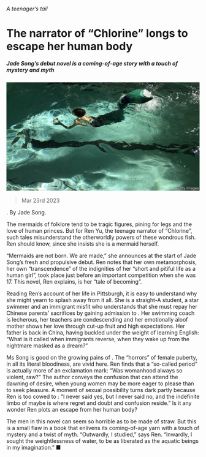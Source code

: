###### A teenager’s tail

# The narrator of “Chlorine” longs to escape her human body 

##### Jade Song’s debut novel is a coming-of-age story with a touch of mystery and myth 

![image](images/20230325_CUP504.jpg) 

> Mar 23rd 2023 

. By Jade Song. 

The mermaids of folklore tend to be tragic figures, pining for legs and the love of human princes. But for Ren Yu, the teenage narrator of “Chlorine”, such tales misunderstand the otherworldly powers of these wondrous fish. Ren should know, since she insists she is a mermaid herself.

“Mermaids are not born. We are made,” she announces at the start of Jade Song’s fresh and propulsive debut. Ren notes that her own metamorphosis, her own “transcendence” of the indignities of her “short and pitiful life as a human girl”, took place just before an important  competition when she was 17. This novel, Ren explains, is her “tale of becoming”.

Reading Ren’s account of her life in Pittsburgh, it is easy to understand why she might yearn to splash away from it all. She is a straight-A student, a star swimmer and an immigrant misfit who understands that she must repay her Chinese parents’ sacrifices by gaining admission to . Her swimming coach is lecherous, her teachers are condescending and her emotionally aloof mother shows her love through cut-up fruit and high expectations. Her father is back in China, having buckled under the weight of learning English: “What is it called when immigrants reverse, when they wake up from the nightmare masked as a dream?”

Ms Song is good on the growing pains of . The “horrors” of female puberty, in all its literal bloodiness, are vivid here. Ren finds that a “so-called period” is actually more of an exclamation mark: “Was womanhood always so violent, raw?” The author conveys the confusion that can attend the dawning of desire, when young women may be more eager to please than to seek pleasure. A moment of sexual possibility turns dark partly because Ren is too cowed to : “I never said yes, but I never said no, and the indefinite limbo of maybe is where regret and doubt and confusion reside.” Is it any wonder Ren plots an escape from her human body?

The men in this novel can seem so horrible as to be made of straw. But this is a small flaw in a book that enlivens its coming-of-age yarn with a touch of mystery and a twist of myth. “Outwardly, I studied,” says Ren. “Inwardly, I sought the weightlessness of water, to be as liberated as the aquatic beings in my imagination.” ■



